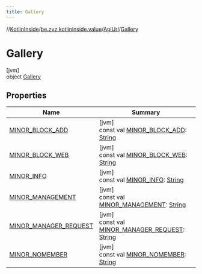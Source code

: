 ```yaml
---
title: Gallery
---
```

//[KotlinInside](../../../../index.html)/[be.zvz.kotlininside.value](../../index.html)/[ApiUrl](../index.html)/[Gallery](index.html)



# Gallery



[jvm]\
object [Gallery](index.html)



## Properties


| Name | Summary |
|---|---|
| [MINOR_BLOCK_ADD](-m-i-n-o-r_-b-l-o-c-k_-a-d-d.html) | [jvm]<br>const val [MINOR_BLOCK_ADD](-m-i-n-o-r_-b-l-o-c-k_-a-d-d.html): [String](https://kotlinlang.org/api/latest/jvm/stdlib/kotlin/-string/index.html) |
| [MINOR_BLOCK_WEB](-m-i-n-o-r_-b-l-o-c-k_-w-e-b.html) | [jvm]<br>const val [MINOR_BLOCK_WEB](-m-i-n-o-r_-b-l-o-c-k_-w-e-b.html): [String](https://kotlinlang.org/api/latest/jvm/stdlib/kotlin/-string/index.html) |
| [MINOR_INFO](-m-i-n-o-r_-i-n-f-o.html) | [jvm]<br>const val [MINOR_INFO](-m-i-n-o-r_-i-n-f-o.html): [String](https://kotlinlang.org/api/latest/jvm/stdlib/kotlin/-string/index.html) |
| [MINOR_MANAGEMENT](-m-i-n-o-r_-m-a-n-a-g-e-m-e-n-t.html) | [jvm]<br>const val [MINOR_MANAGEMENT](-m-i-n-o-r_-m-a-n-a-g-e-m-e-n-t.html): [String](https://kotlinlang.org/api/latest/jvm/stdlib/kotlin/-string/index.html) |
| [MINOR_MANAGER_REQUEST](-m-i-n-o-r_-m-a-n-a-g-e-r_-r-e-q-u-e-s-t.html) | [jvm]<br>const val [MINOR_MANAGER_REQUEST](-m-i-n-o-r_-m-a-n-a-g-e-r_-r-e-q-u-e-s-t.html): [String](https://kotlinlang.org/api/latest/jvm/stdlib/kotlin/-string/index.html) |
| [MINOR_NOMEMBER](-m-i-n-o-r_-n-o-m-e-m-b-e-r.html) | [jvm]<br>const val [MINOR_NOMEMBER](-m-i-n-o-r_-n-o-m-e-m-b-e-r.html): [String](https://kotlinlang.org/api/latest/jvm/stdlib/kotlin/-string/index.html) |

